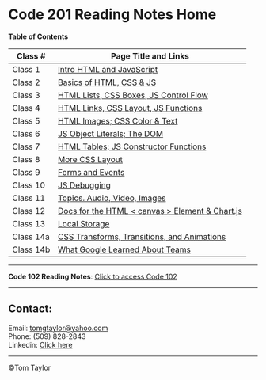 # Code 201 Reading Notes Home

**Table of Contents**

| Class # | Page Title and Links |  
| ----------- | ----------- |
| Class 1 | [Intro HTML and JavaScript](https://tomgtaylor.github.io/reading-notes2/class-01)
| Class 2 | [Basics of HTML, CSS & JS](https://tomgtaylor.github.io/reading-notes2/class-02)
| Class 3 | [HTML Lists, CSS Boxes, JS Control Flow](https://tomgtaylor.github.io/reading-notes2/class-03)
| Class 4 | [HTML Links, CSS Layout, JS Functions](https://tomgtaylor.github.io/reading-notes2/class-04)
| Class 5 | [HTML Images; CSS Color & Text](https://tomgtaylor.github.io/reading-notes2/class-05)
| Class 6 | [JS Object Literals; The DOM](https://tomgtaylor.github.io/reading-notes2/class-06)
| Class 7 | [HTML Tables; JS Constructor Functions](https://tomgtaylor.github.io/reading-notes2/class-07)
| Class 8 | [More CSS Layout](https://tomgtaylor.github.io/reading-notes2/class-08)
| Class 9 | [Forms and Events](https://tomgtaylor.github.io/reading-notes2/class-09)
| Class 10 | [JS Debugging](https://tomgtaylor.github.io/reading-notes2/class-10)
| Class 11 |[Topics. Audio, Video, Images](https://tomgtaylor.github.io/reading-notes2/class-11)
| Class 12 | [Docs for the HTML < canvas > Element & Chart.js](https://tomgtaylor.github.io/reading-notes2/class-12)
| Class 13 | [Local Storage](https://tomgtaylor.github.io/reading-notes2/class-13)
| Class  14a | [CSS Transforms, Transitions, and Animations](https://tomgtaylor.github.io/reading-notes2/class-14a)| 
| Class  14b | [What Google Learned About Teams](https://tomgtaylor.github.io/reading-notes2/class-14b)

---

**Code 102 Reading Notes**:
[Click to access Code 102](https://tomgtaylor.github.io/reading-notes) <br>

---

## Contact: 

Email: tomgtaylor@yahoo.com <br>
Phone: (509) 828-2843 <br>
Linkedin: [Click here ](https://www.linkedin.com/in/tom-g-taylor-6559b8ab/)

---

&copy;Tom Taylor

